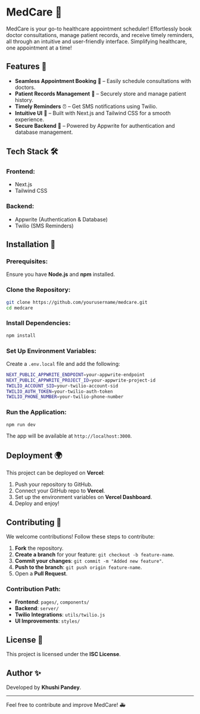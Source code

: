 # MedCare 💉

MedCare is your go-to healthcare appointment scheduler! Effortlessly book doctor consultations, manage patient records, and receive timely reminders, all through an intuitive and user-friendly interface. Simplifying healthcare, one appointment at a time!

## Features 🚀
- **Seamless Appointment Booking** 📅 – Easily schedule consultations with doctors.
- **Patient Records Management** 🏥 – Securely store and manage patient history.
- **Timely Reminders** ⏰ – Get SMS notifications using Twilio.
- **Intuitive UI** 🎨 – Built with Next.js and Tailwind CSS for a smooth experience.
- **Secure Backend** 🔐 – Powered by Appwrite for authentication and database management.

## Tech Stack 🛠
### Frontend:
- Next.js
- Tailwind CSS

### Backend:
- Appwrite (Authentication & Database)
- Twilio (SMS Reminders)

## Installation 🔧
### Prerequisites:
Ensure you have **Node.js** and **npm** installed.

### Clone the Repository:
```sh
git clone https://github.com/yourusername/medcare.git
cd medcare
```

### Install Dependencies:
```sh
npm install
```

### Set Up Environment Variables:
Create a `.env.local` file and add the following:
```sh
NEXT_PUBLIC_APPWRITE_ENDPOINT=your-appwrite-endpoint
NEXT_PUBLIC_APPWRITE_PROJECT_ID=your-appwrite-project-id
TWILIO_ACCOUNT_SID=your-twilio-account-sid
TWILIO_AUTH_TOKEN=your-twilio-auth-token
TWILIO_PHONE_NUMBER=your-twilio-phone-number
```

### Run the Application:
```sh
npm run dev
```
The app will be available at `http://localhost:3000`.

## Deployment 🌍
This project can be deployed on **Vercel**:
1. Push your repository to GitHub.
2. Connect your GitHub repo to **Vercel**.
3. Set up the environment variables on **Vercel Dashboard**.
4. Deploy and enjoy!

## Contributing 🤝
We welcome contributions! Follow these steps to contribute:
1. **Fork** the repository.
2. **Create a branch** for your feature: `git checkout -b feature-name`.
3. **Commit your changes**: `git commit -m "Added new feature"`.
4. **Push to the branch**: `git push origin feature-name`.
5. Open a **Pull Request**.

### Contribution Path:
- **Frontend**: `pages/`, `components/`
- **Backend**: `server/`
- **Twilio Integrations**: `utils/twilio.js`
- **UI Improvements**: `styles/`

## License 📜
This project is licensed under the **ISC License**.

## Author ✨
Developed by **Khushi Pandey**.

---
Feel free to contribute and improve MedCare! 🚑
